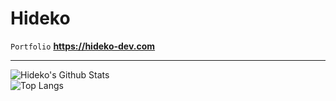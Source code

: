 # Hideko

`Portfolio` **https://hideko-dev.com**

----
![Hideko's Github Stats](https://github-readme-stats.vercel.app/api?username=hideko-dev&show_icons=true&bg_color=00000000&border_color=313131)
<br>
![Top Langs](https://github-readme-stats.vercel.app/api/top-langs/?username=hideko-dev&layout=compact&bg_color=00000000&border_color=313131&text_bold=true)
